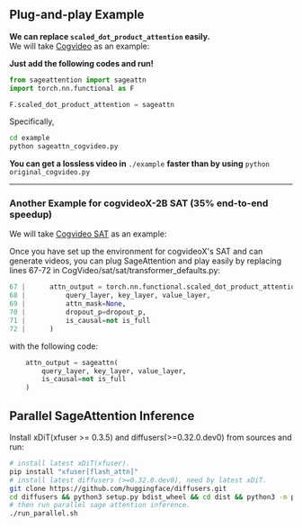 
## **Plug-and-play Example**

**We can replace `scaled_dot_product_attention` easily.**  
We will take [Cogvideo](https://huggingface.co/THUDM/CogVideoX-2b) as an example:

**Just add the following codes and run!**
```python
from sageattention import sageattn
import torch.nn.functional as F

F.scaled_dot_product_attention = sageattn
```

Specifically,

```bash
cd example
python sageattn_cogvideo.py
```

**You can get a lossless video in** `./example` **faster than by using** `python original_cogvideo.py`

---

### Another Example for cogvideoX-2B SAT  (35% end-to-end speedup)
We will take [Cogvideo SAT](https://github.com/THUDM/CogVideo/tree/main) as an example:

Once you have set up the environment for cogvideoX's SAT and can generate videos, you can plug SageAttention and play easily by replacing lines 67-72 in CogVideo/sat/sat/transformer_defaults.py:


```python
67 |      attn_output = torch.nn.functional.scaled_dot_product_attention(
68 |          query_layer, key_layer, value_layer, 
69 |          attn_mask=None,
70 |          dropout_p=dropout_p,
71 |          is_causal=not is_full
72 |      )
```

with the following code:

```python
    attn_output = sageattn(
        query_layer, key_layer, value_layer, 
        is_causal=not is_full
    )
```
## Parallel SageAttention Inference

Install xDiT(xfuser >= 0.3.5) and diffusers(>=0.32.0.dev0) from sources and run:

```bash
# install latest xDiT(xfuser).
pip install "xfuser[flash_attn]"
# install latest diffusers (>=0.32.0.dev0), need by latest xDiT.
git clone https://github.com/huggingface/diffusers.git
cd diffusers && python3 setup.py bdist_wheel && cd dist && python3 -m pip install *.whl
# then run parallel sage attention inference.
./run_parallel.sh
```


